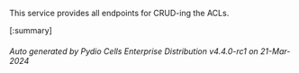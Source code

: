 






This service provides all endpoints for CRUD-ing the ACLs.

[:summary]

###### Auto generated by Pydio Cells Enterprise Distribution v4.4.0-rc1 on 21-Mar-2024
